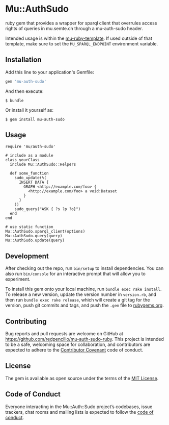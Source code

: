 # Mu::AuthSudo
ruby gem that provides a wrapper for sparql client that overrules access rights of queries in mu.semte.ch through a mu-auth-sudo header.

Intended usage is within the [mu-ruby-template](https://github.com/mu-semtech/mu-ruby-template). If used outside of that template, make sure to set the `MU_SPARQL_ENDPOINT` environment variable.

## Installation

Add this line to your application's Gemfile:

```ruby
gem 'mu-auth-sudo'
```

And then execute:

    $ bundle

Or install it yourself as:

    $ gem install mu-auth-sudo

## Usage

```
require 'mu/auth-sudo'

# include as a module
class yourClass
  include Mu::AuthSudo::Helpers
  
  def some_function
    sudo_update(%(
      INSERT DATA { 
        GRAPH <http://example.com/foo> { 
          <http://example.com/foo> a void:Dataset
        }
      }
    ))
    sudo_query("ASK { ?s ?p ?o}")
  end
end

# use static function
Mu::AuthSudo.sparql_client(options)
Mu::AuthSudo.query(query)
Mu::AuthSudo.update(query)
```

## Development

After checking out the repo, run `bin/setup` to install dependencies. You can also run `bin/console` for an interactive prompt that will allow you to experiment.

To install this gem onto your local machine, run `bundle exec rake install`. To release a new version, update the version number in `version.rb`, and then run `bundle exec rake release`, which will create a git tag for the version, push git commits and tags, and push the `.gem` file to [rubygems.org](https://rubygems.org).

## Contributing

Bug reports and pull requests are welcome on GitHub at https://github.com/redpencilio/mu-auth-sudo-ruby. This project is intended to be a safe, welcoming space for collaboration, and contributors are expected to adhere to the [Contributor Covenant](http://contributor-covenant.org) code of conduct.

## License

The gem is available as open source under the terms of the [MIT License](https://opensource.org/licenses/MIT).

## Code of Conduct

Everyone interacting in the Mu::Auth::Sudo project’s codebases, issue trackers, chat rooms and mailing lists is expected to follow the [code of conduct](https://github.com/redpencilio/mu-auth-sudo-ruby/blob/master/CODE_OF_CONDUCT.md).
